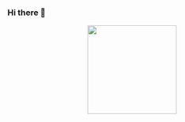 ### Hi there 👋

<div align="center">
  <img height="180em" src="https://github-readme-stats.vercel.app/api/top-langs/?username=mateusback&layout=compact&langs_count=7&theme=dark"/>
</div>
<!--
**mateusback/mateusback** is a ✨ _special_ ✨ repository because its `README.md` (this file) appears on your GitHub profile.

Here are some ideas to get you started:

- 🔭 I’m currently working on ...
- 🌱 I’m currently learning ...
- 👯 I’m looking to collaborate on ...
- 🤔 I’m looking for help with ...
- 💬 Ask me about ...
- 📫 How to reach me: ...
- 😄 Pronouns: ...
- ⚡ Fun fact: ...
-->
